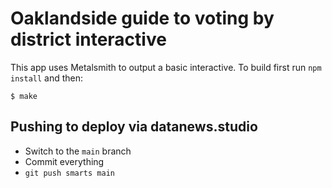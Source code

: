 
# Oaklandside guide to voting by district interactive

This app uses Metalsmith to output a basic interactive. To build first run `npm install` and then:

    $ make


## Pushing to deploy via datanews.studio

- Switch to the `main` branch
- Commit everything
- `git push smarts main`

